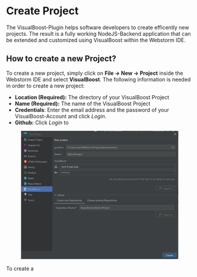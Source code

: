 # Create Project

The VisualBoost-Plugin helps software developers to create efficently new projects. The result is a fully working NodeJS-Backend application that can be extended and customized using VisualBoost within the Webstorm IDE.

## How to create a new Project?

To create a new project, simply click on **File -> New -> Project** inside the Webstorm IDE and select **VisualBoost**. The following information is needed in order to create a new project:

* **Location (Required):** The directory of your VisualBoost Project
* **Name (Required):** The name of the VisualBoost Project&#x20;
* **Credentials**: Enter the email address and the password of your VisualBoost-Account and click _Login_.
* **Github:** Click _Login_ to&#x20;

<figure><img src="../.gitbook/assets/2 (1).png" alt=""><figcaption></figcaption></figure>

To create a&#x20;
